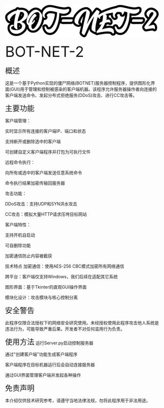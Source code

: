 ![BOT-NET-Logo](developer/BOTNETLogo-2.jpg)

<span style="font-size:48px;">BOT-NET-2</span>

<span style="font-size:24px;">概述</span>

这是一个基于Python实现的僵尸网络(BOTNET)服务器控制程序，提供图形化界面(GUI)用于管理和控制被感染的客户端机器。该程序允许服务器操作者向连接的客户端发送命令、发起分布式拒绝服务(DDoS)攻击、进行CC攻击等。

<span style="font-size:24px;">主要功能</span>

客户端管理：

实时显示所有连接的客户端IP、端口和状态

支持断开或删除选中的客户端

可创建自定义客户端程序并打包为可执行文件

远程命令执行：

向所有或选中的客户端发送任意系统命令

命令执行结果加密传输回服务器

攻击功能：

DDoS攻击：支持UDP和SYN洪水攻击

CC攻击：模拟大量HTTP请求压垮目标网站

客户端特性：

支持开机自启动

可自删除功能

加密通信防止内容被截获

技术特点
加密通信：使用AES-256 CBC模式加密所有网络通信

跨平台：客户端仅支持Windows，我们后续在适配其它系统

图形界面：基于Tkinter的直观GUI操作界面

模块化设计：攻击模块与核心控制分离

<span style="font-size:24px;">安全警告</span>

此程序仅限合法授权下的网络安全研究使用。未经授权使用此程序攻击他人系统是违法行为，可能导致严重后果。开发者不对任何滥用行为负责。

<span style="font-size:24px;">使用方法</span>
运行Server.py启动控制服务器

通过"创建客户端"功能生成客户端程序

客户端程序在目标机器运行后会自动连接服务器

通过GUI界面管理客户端并发起各种操作

<span style="font-size:24px;">免责声明</span>

本介绍仅供技术研究参考，请遵守当地法律法规，勿将此程序用于非法用途。

